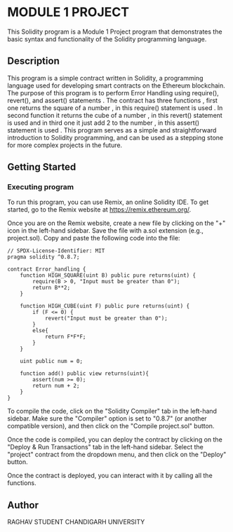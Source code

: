 # MODULE 1 PROJECT

This Solidity program is a Module 1  Project program that demonstrates the basic syntax and functionality of the Solidity programming language.
## Description

This program is a simple contract written in Solidity, a programming language used for developing smart contracts on the Ethereum blockchain. The purpose of this program is to perform Error Handling using require(), revert(), and assert() statements . The contract has three functions , first one returns the square of a number , in this require() statement is used . In second function it returns the cube of a number , in this revert() statement is used and in third one it just add 2 to the number , in this assert() statement is used . This program serves as a simple and straightforward introduction to Solidity programming, and can be used as a stepping stone for more complex projects in the future.

## Getting Started

### Executing program

To run this program, you can use Remix, an online Solidity IDE. To get started, go to the Remix website at https://remix.ethereum.org/.

Once you are on the Remix website, create a new file by clicking on the "+" icon in the left-hand sidebar. Save the file with a.sol extension (e.g., project.sol). Copy and paste the following code into the file:

```solidity
// SPDX-License-Identifier: MIT
pragma solidity ^0.8.7;

contract Error_handling {
    function HIGH_SQUARE(uint B) public pure returns(uint) {
        require(B > 0, "Input must be greater than 0");
        return B**2;
    }

    function HIGH_CUBE(uint F) public pure returns(uint) {
        if (F <= 0) {
            revert("Input must be greater than 0");
        }
        else{
            return F*F*F;
        }
    }

    uint public num = 0;

    function add() public view returns(uint){
        assert(num >= 0);
        return num + 2;
    }
}

```

To compile the code, click on the "Solidity Compiler" tab in the left-hand sidebar. Make sure the "Compiler" option is set to "0.8.7" (or another compatible version), and then click on the "Compile project.sol" button.

Once the code is compiled, you can deploy the contract by clicking on the "Deploy & Run Transactions" tab in the left-hand sidebar. Select the "project" contract from the dropdown menu, and then click on the "Deploy" button.

Once the contract is deployed, you can interact with it by calling all the functions. 

## Author

RAGHAV
STUDENT
CHANDIGARH UNIVERSITY
